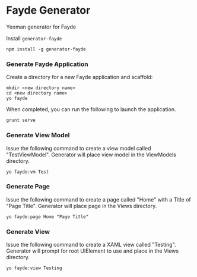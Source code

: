 Fayde Generator
===============

Yeoman generator for Fayde

Install `generator-fayde`

  ```npm install -g generator-fayde```

### Generate Fayde Application
  
Create a directory for a new Fayde application and scaffold:

```
mkdir <new directory name>
cd <new directory name>
yo fayde
```

When completed, you can run the following to launch the application.

  ```grunt serve```

### Generate View Model

Issue the following command to create a view model called "TestViewModel".  Generator will place view model in the ViewModels directory.

```yo fayde:vm Test```

### Generate Page

Issue the following command to create a page called "Home" with a Title of "Page Title". Generator will place page in the Views directory.

```yo fayde:page Home "Page Title"```

### Generate View

Issue the following command to create a XAML view called "Testing".  Generator will prompt for root UIElement to use and place in the Views directory.

```yo fayde:view Testing```
